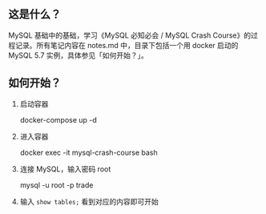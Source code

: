 ## 这是什么？

MySQL 基础中的基础，学习《MySQL 必知必会 / MySQL Crash Course》的过程记录。所有笔记内容在 notes.md 中，目录下包括一个用 docker 启动的 MySQL 5.7 实例，具体参见「如何开始？」。

## 如何开始？

1. 启动容器

   docker-compose up -d

2. 进入容器

   docker exec -it mysql-crash-course bash

3. 连接 MySQL，输入密码 root

   mysql -u root -p trade

4. 输入 `show tables;` 看到对应的内容即可开始
